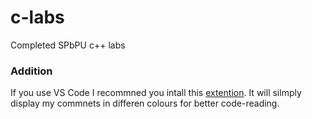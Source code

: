 # c-labs
Completed SPbPU c++ labs
### Addition
If you use VS Code I recommned you intall this [extention](https://marketplace.visualstudio.com/items?itemName=aaron-bond.better-comments). It will silmply display my commnets in differen colours for better code-reading.
